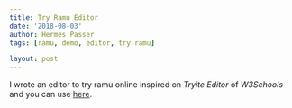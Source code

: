 ```yaml
---
title: Try Ramu Editor
date: '2018-08-03'
author: Hermes Passer
tags: [ramu, demo, editor, try ramu]

layout: post
---
```

I wrote an editor to try ramu online inspired on *Tryite Editor* of *W3Schools* and you can use [here]({{site.url}}/{{site.baseurl}}p/ramu/tryramu).
